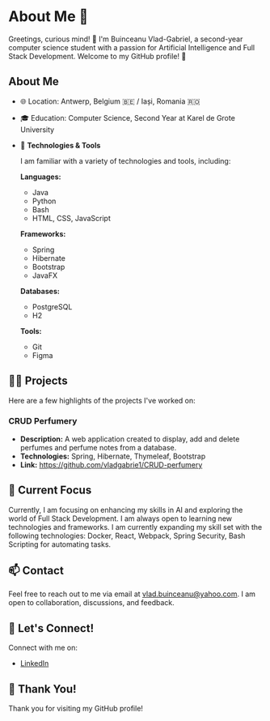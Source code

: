 # About Me 🚀

Greetings, curious mind! 🌟 I'm Buinceanu Vlad-Gabriel, a second-year computer science student with a passion for Artificial Intelligence and Full Stack Development. Welcome to my GitHub profile! 🚀

## About Me

- 🌐 Location: Antwerp, Belgium 🇧🇪 / Iași, Romania 🇷🇴
- 🎓 Education: Computer Science, Second Year at Karel de Grote University
- 🔧 **Technologies & Tools**

  I am familiar with a variety of technologies and tools, including:

  **Languages:**
  - Java
  - Python
  - Bash
  - HTML, CSS, JavaScript

  **Frameworks:**
  - Spring
  - Hibernate
  - Bootstrap
  - JavaFX

  **Databases:**
  - PostgreSQL
  - H2

  **Tools:**
  - Git
  - Figma

## 👨‍💻 Projects

Here are a few highlights of the projects I've worked on:

### CRUD Perfumery

- **Description:** A web application created to display, add and delete perfumes and perfume notes from a database.
- **Technologies:** Spring, Hibernate, Thymeleaf, Bootstrap
- **Link:** https://github.com/vladgabrie1/CRUD-perfumery

## 🌱 Current Focus

Currently, I am focusing on enhancing my skills in AI and exploring the world of Full Stack Development. I am always open to learning new technologies and frameworks. I am currently expanding my skill set with the following technologies: Docker, React, Webpack, Spring Security, Bash Scripting for automating tasks.

## 📫 Contact

Feel free to reach out to me via email at vlad.buinceanu@yahoo.com. I am open to collaboration, discussions, and feedback.

## 🤝 Let's Connect!

Connect with me on:

- [LinkedIn](https://www.linkedin.com/in/vlad-buinceanu/)

## 🚀 Thank You!

Thank you for visiting my GitHub profile!





